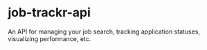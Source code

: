 # job-trackr-api
 An API for managing your job search, tracking application statuses, visualizing performance, etc.
